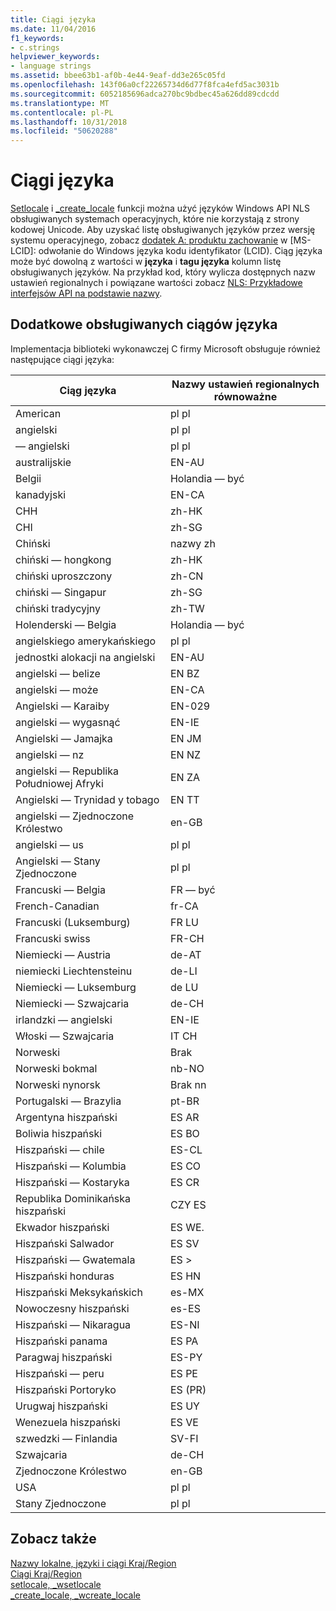 ```yaml
---
title: Ciągi języka
ms.date: 11/04/2016
f1_keywords:
- c.strings
helpviewer_keywords:
- language strings
ms.assetid: bbee63b1-af0b-4e44-9eaf-dd3e265c05fd
ms.openlocfilehash: 143f06a0cf22265734d6d77f8fca4efd5ac3031b
ms.sourcegitcommit: 6052185696adca270bc9bdbec45a626dd89cdcdd
ms.translationtype: MT
ms.contentlocale: pl-PL
ms.lasthandoff: 10/31/2018
ms.locfileid: "50620288"
---
```

# <a name="language-strings"></a>Ciągi języka

[Setlocale](../c-runtime-library/reference/setlocale-wsetlocale.md) i [_create_locale](../c-runtime-library/reference/create-locale-wcreate-locale.md) funkcji można użyć języków Windows API NLS obsługiwanych systemach operacyjnych, które nie korzystają z strony kodowej Unicode. Aby uzyskać listę obsługiwanych języków przez wersję systemu operacyjnego, zobacz [dodatek A: produktu zachowanie](https://msdn.microsoft.com/library/cc233982.aspx) w [MS-LCID]: odwołanie do Windows języka kodu identyfikator (LCID). Ciąg języka może być dowolną z wartości w **języka** i **tagu języka** kolumn listę obsługiwanych języków. Na przykład kod, który wylicza dostępnych nazw ustawień regionalnych i powiązane wartości zobacz [NLS: Przykładowe interfejsów API na podstawie nazwy](/windows/desktop/intl/nls--name-based-apis-sample).

## <a name="additional-supported-language-strings"></a>Dodatkowe obsługiwanych ciągów języka

Implementacja biblioteki wykonawczej C firmy Microsoft obsługuje również następujące ciągi języka:

|Ciąg języka|Nazwy ustawień regionalnych równoważne|
|---------------------|----------------------------|
|American|pl pl|
|angielski|pl pl|
|— angielski|pl pl|
|australijskie|EN-AU|
|Belgii|Holandia — być|
|kanadyjski|EN-CA|
|CHH|zh-HK|
|CHI|zh-SG|
|Chiński|nazwy zh|
|chiński — hongkong|zh-HK|
|chiński uproszczony|zh-CN|
|chiński — Singapur|zh-SG|
|chiński tradycyjny|zh-TW|
|Holenderski — Belgia|Holandia — być|
|angielskiego amerykańskiego|pl pl|
|jednostki alokacji na angielski|EN-AU|
|angielski — belize|EN BZ|
|angielski — może|EN-CA|
|Angielski — Karaiby|EN-029|
|angielski — wygasnąć|EN-IE|
|Angielski — Jamajka|EN JM|
|angielski — nz|EN NZ|
|angielski — Republika Południowej Afryki|EN ZA|
|Angielski — Trynidad y tobago|EN TT|
|angielski — Zjednoczone Królestwo|en-GB|
|angielski — us|pl pl|
|Angielski — Stany Zjednoczone|pl pl|
|Francuski — Belgia|FR — być|
|French-Canadian|fr-CA|
|Francuski (Luksemburg)|FR LU|
|Francuski swiss|FR-CH|
|Niemiecki — Austria|de-AT|
|niemiecki Liechtensteinu|de-LI|
|Niemiecki — Luksemburg|de LU|
|Niemiecki — Szwajcaria|de-CH|
|irlandzki — angielski|EN-IE|
|Włoski — Szwajcaria|IT CH|
|Norweski|Brak|
|Norweski bokmal|nb-NO|
|Norweski nynorsk|Brak nn|
|Portugalski — Brazylia|pt-BR|
|Argentyna hiszpański|ES AR|
|Boliwia hiszpański|ES BO|
|Hiszpański — chile|ES-CL|
|Hiszpański — Kolumbia|ES CO|
|Hiszpański — Kostaryka|ES CR|
|Republika Dominikańska hiszpański|CZY ES|
|Ekwador hiszpański|ES WE.|
|Hiszpański Salwador|ES SV|
|Hiszpański — Gwatemala|ES >|
|Hiszpański honduras|ES HN|
|Hiszpański Meksykańskich|es-MX|
|Nowoczesny hiszpański|es-ES|
|Hiszpański — Nikaragua|ES-NI|
|Hiszpański panama|ES PA|
|Paragwaj hiszpański|ES-PY|
|Hiszpański — peru|ES PE|
|Hiszpański Portoryko|ES (PR)|
|Urugwaj hiszpański|ES UY|
|Wenezuela hiszpański|ES VE|
|szwedzki — Finlandia|SV-FI|
|Szwajcaria|de-CH|
|Zjednoczone Królestwo|en-GB|
|USA|pl pl|
|Stany Zjednoczone|pl pl|

## <a name="see-also"></a>Zobacz także

[Nazwy lokalne, języki i ciągi Kraj/Region](../c-runtime-library/locale-names-languages-and-country-region-strings.md)<br/>
[Ciągi Kraj/Region](../c-runtime-library/country-region-strings.md)<br/>
[setlocale, _wsetlocale](../c-runtime-library/reference/setlocale-wsetlocale.md)<br/>
[_create_locale, _wcreate_locale](../c-runtime-library/reference/create-locale-wcreate-locale.md)
